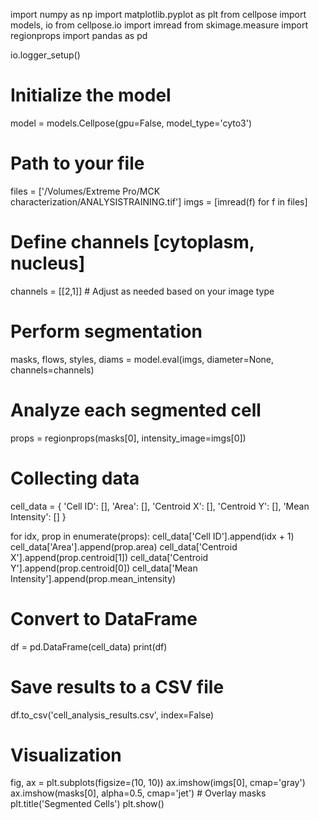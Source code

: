 import numpy as np
import matplotlib.pyplot as plt
from cellpose import models, io
from cellpose.io import imread
from skimage.measure import regionprops
import pandas as pd

io.logger_setup()

# Initialize the model
model = models.Cellpose(gpu=False, model_type='cyto3')

# Path to your file
files = ['/Volumes/Extreme Pro/MCK characterization/ANALYSISTRAINING.tif']
imgs = [imread(f) for f in files]

# Define channels [cytoplasm, nucleus]
channels = [[2,1]]  # Adjust as needed based on your image type

# Perform segmentation
masks, flows, styles, diams = model.eval(imgs, diameter=None, channels=channels)

# Analyze each segmented cell
props = regionprops(masks[0], intensity_image=imgs[0])

# Collecting data
cell_data = {
    'Cell ID': [],
    'Area': [],
    'Centroid X': [],
    'Centroid Y': [],
    'Mean Intensity': []
}

for idx, prop in enumerate(props):
    cell_data['Cell ID'].append(idx + 1)
    cell_data['Area'].append(prop.area)
    cell_data['Centroid X'].append(prop.centroid[1])
    cell_data['Centroid Y'].append(prop.centroid[0])
    cell_data['Mean Intensity'].append(prop.mean_intensity)

# Convert to DataFrame
df = pd.DataFrame(cell_data)
print(df)

# Save results to a CSV file
df.to_csv('cell_analysis_results.csv', index=False)

# Visualization
fig, ax = plt.subplots(figsize=(10, 10))
ax.imshow(imgs[0], cmap='gray')
ax.imshow(masks[0], alpha=0.5, cmap='jet')  # Overlay masks
plt.title('Segmented Cells')
plt.show()

